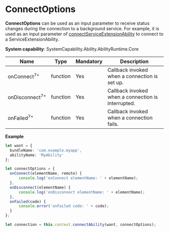 # ConnectOptions

**ConnectOptions** can be used as an input parameter to receive status changes during the connection to a background service. For example, it is used as an input parameter of [connectServiceExtensionAbility](js-apis-inner-application-serviceExtensionContext.md#serviceextensioncontextconnectserviceextensionability) to connect to a ServiceExtensionAbility.

**System capability**: SystemCapability.Ability.AbilityRuntime.Core

| Name          | Type      | Mandatory  | Description                       |
| ------------ | -------- | ---- | ------------------------- |
| onConnect<sup>7+</sup>    | function | Yes   | Callback invoked when a connection is set up.     |
| onDisconnect<sup>7+</sup> | function | Yes   | Callback invoked when a connection is interrupted.          |
| onFailed<sup>7+</sup>     | function | Yes   | Callback invoked when a connection fails.|

**Example**

  ```ts
  let want = {
    bundleName: 'com.example.myapp',
    abilityName: 'MyAbility'
  };

  let connectOptions = {
    onConnect(elementName, remote) { 
        console.log('onConnect elementName: ' + elementName);
    },
    onDisconnect(elementName) { 
        console.log('onDisconnect elementName: ' + elementName);
    },
    onFailed(code) { 
        console.error('onFailed code: ' + code);
    }
  };

  let connection = this.context.connectAbility(want, connectOptions);
  ```
